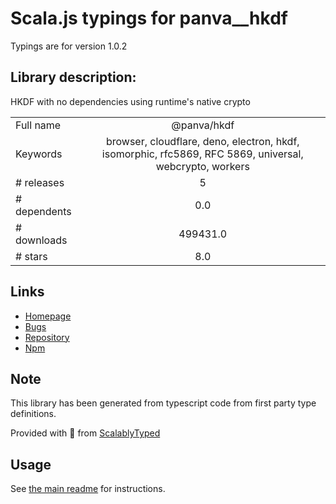 
# Scala.js typings for panva__hkdf

Typings are for version 1.0.2

## Library description:
HKDF with no dependencies using runtime's native crypto

|                    |                 |
| ------------------ | :-------------: |
| Full name          | @panva/hkdf |
| Keywords           | browser, cloudflare, deno, electron, hkdf, isomorphic, rfc5869, RFC 5869, universal, webcrypto, workers |
| # releases         | 5 |
| # dependents       | 0.0 |
| # downloads        | 499431.0 |
| # stars            | 8.0 |

## Links
- [Homepage](https://github.com/panva/hkdf)
- [Bugs](https://github.com/panva/hkdf/issues)
- [Repository](https://github.com/panva/hkdf)
- [Npm](https://www.npmjs.com/package/%40panva%2Fhkdf)
    


## Note
This library has been generated from typescript code from first party type definitions.

Provided with :purple_heart: from [ScalablyTyped](https://github.com/oyvindberg/ScalablyTyped)

## Usage
See [the main readme](../../readme.md) for instructions.


